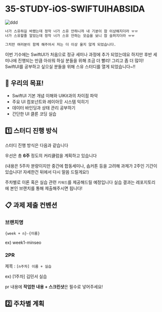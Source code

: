 # 35-STUDY-iOS-SWIFTUIHABSIDA

![ddd](https://github.com/user-attachments/assets/1e3ab060-debd-414a-a4b9-1ed2c4b39b8e)

```markdown
너가 스유하길 바랬는데 정작 너가 스유 안하니까 내 기분이 참 이상해지더라 ㅠㅠ
너가 스유할줄 알았는데 정작 너가 스유 안하는 모습을 보니 참 슬퍼지더라 ㅠㅠ

그치만 여러분이 함께 해주어서 저는 더 이상 울지 않게 되었습니다.
```
이번 기수에는 SwiftUI가 처음으로 정규 세미나 과정에 추가 되었는데요 
하지만 후반 세미나에 진행되는 만큼 아쉬워 하실 분들을 위해 
조금 더 빨리! 그리고 좀 더 많이! 
SwiftUI를 공부하고 싶으실 분들을 위해 스유 스터디를 열게 되었습니다~!!

## 🌟 우리의 목표!

- SwiftUI 기본 개념 이해와 UIKit과의 차이점 파악
- 주요 UI 컴포넌트와 레이아웃 시스템 익히기
- 데이터 바인딩과 상태 관리 공부하기
- 간단한 UI 클론 코딩 실습

## 1️⃣ 스터디 진행 방식

스터디 진행 방식은 다음과 같습니다

우선은 총 **6주** 정도의 커리큘럼을 계획하고 있습니다

(내용은 5주차 분량이지만 중간에 합동세미나, 솝커톤 등을 고려해 과제가 2주인 기간이 있습니다!
자세한건 뒤에서 다시 말씀 드릴게요!)

주차별로 이론 혹은 실습 관련 `키워드`를 제공해드릴 예정입니다
실습 결과는 레포지토리에 본인 브랜치를 통해 제출해주시면 됩니다!

## 📋 과제 제출 컨벤션
### 브랜치명
`{week + n}-{이름}` 

ex) week1-minseo

### 2PR

제목 : `[n주차] 이름 + 실습`

ex) [1주차] 김민서 실습

pr 내용에 **작업한 내용 + 스크린샷**은 필수로 넣어주세요!

## 2️⃣ 주차별 계획

  
